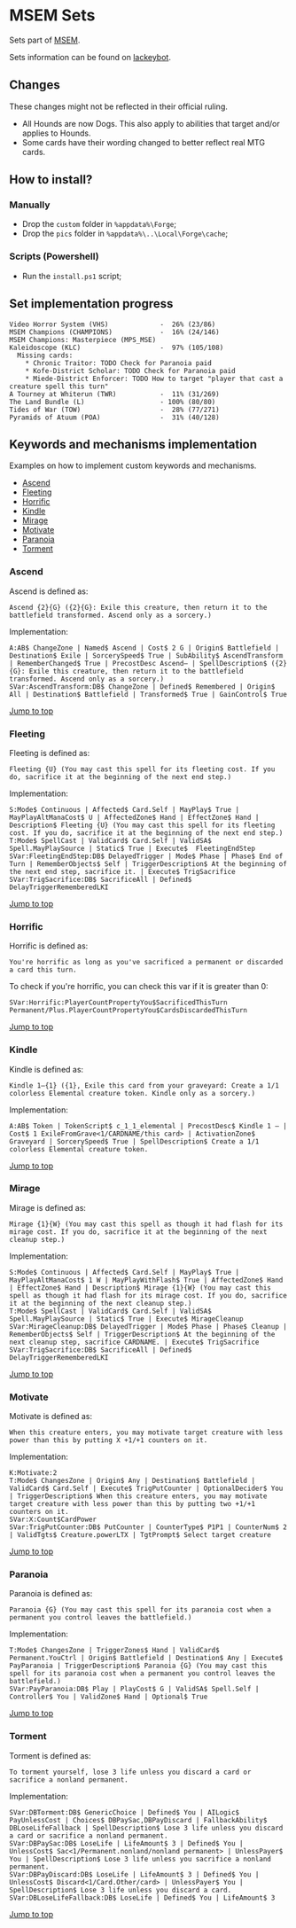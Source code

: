 # MSEM Sets

Sets part of [MSEM](https://snapdragonfirework.wixsite.com/msem2).

Sets information can be found on [lackeybot](https://lackeybot.com/msem/search).

## Changes

These changes might not be reflected in their official ruling.

* All Hounds are now Dogs. This also apply to abilities that target and/or applies to Hounds.
* Some cards have their wording changed to better reflect real MTG cards.

## How to install?

### Manually

* Drop the `custom` folder in `%appdata%\Forge`;
* Drop the `pics` folder in `%appdata%\..\Local\Forge\cache`;

### Scripts (Powershell)

* Run the `install.ps1` script;

## Set implementation progress

```text
Video Horror System (VHS)             -  26% (23/86)
MSEM Champions (CHAMPIONS)            -  16% (24/146)
MSEM Champions: Masterpiece (MPS_MSE)
Kaleidoscope (KLC)                    -  97% (105/108)
  Missing cards:
    * Chronic Traitor: TODO Check for Paranoia paid
    * Kofe-District Scholar: TODO Check for Paranoia paid
    * Miede-District Enforcer: TODO How to target "player that cast a creature spell this turn"
A Tourney at Whiterun (TWR)           -  11% (31/269)
The Land Bundle (L)                   - 100% (80/80)
Tides of War (TOW)                    -  28% (77/271)
Pyramids of Atuum (POA)               -  31% (40/128)
```

## Keywords and mechanisms implementation

Examples on how to implement custom keywords and mechanisms.

* [Ascend](#ascend)
* [Fleeting](#fleeting)
* [Horrific](#horrific)
* [Kindle](#kindle)
* [Mirage](#mirage)
* [Motivate](#motivate)
* [Paranoia](#paranoia)
* [Torment](#torment)

### Ascend

Ascend is defined as:

```text
Ascend {2}{G} ({2}{G}: Exile this creature, then return it to the battlefield transformed. Ascend only as a sorcery.)
```

Implementation:

```text
A:AB$ ChangeZone | Named$ Ascend | Cost$ 2 G | Origin$ Battlefield | Destination$ Exile | SorcerySpeed$ True | SubAbility$ AscendTransform | RememberChanged$ True | PrecostDesc Ascend— | SpellDescription$ ({2}{G}: Exile this creature, then return it to the battlefield transformed. Ascend only as a sorcery.)
SVar:AscendTransform:DB$ ChangeZone | Defined$ Remembered | Origin$ All | Destination$ Battlefield | Transformed$ True | GainControl$ True
```

[Jump to top](#keywords-and-mechanisms-implementation)

### Fleeting

Fleeting is defined as:

```text
Fleeting {U} (You may cast this spell for its fleeting cost. If you do, sacrifice it at the beginning of the next end step.)
```

Implementation:

```text
S:Mode$ Continuous | Affected$ Card.Self | MayPlay$ True | MayPlayAltManaCost$ U | AffectedZone$ Hand | EffectZone$ Hand | Description$ Fleeting {U} (You may cast this spell for its fleeting cost. If you do, sacrifice it at the beginning of the next end step.)
T:Mode$ SpellCast | ValidCard$ Card.Self | ValidSA$ Spell.MayPlaySource | Static$ True | Execute$  FleetingEndStep
SVar:FleetingEndStep:DB$ DelayedTrigger | Mode$ Phase | Phase$ End of Turn | RememberObjects$ Self | TriggerDescription$ At the beginning of the next end step, sacrifice it. | Execute$ TrigSacrifice
SVar:TrigSacrifice:DB$ SacrificeAll | Defined$ DelayTriggerRememberedLKI
```

[Jump to top](#keywords-and-mechanisms-implementation)

### Horrific

Horrific is defined as:

```text
You're horrific as long as you've sacrificed a permanent or discarded a card this turn.
```

To check if you're horrific, you can check this var if it is greater than 0:

```text
SVar:Horrific:PlayerCountPropertyYou$SacrificedThisTurn Permanent/Plus.PlayerCountPropertyYou$CardsDiscardedThisTurn
```

[Jump to top](#keywords-and-mechanisms-implementation)

### Kindle

Kindle is defined as:

```text
Kindle 1—{1} ({1}, Exile this card from your graveyard: Create a 1/1 colorless Elemental creature token. Kindle only as a sorcery.)
```

Implementation:

```text
A:AB$ Token | TokenScript$ c_1_1_elemental | PrecostDesc$ Kindle 1 — | Cost$ 1 ExileFromGrave<1/CARDNAME/this card> | ActivationZone$ Graveyard | SorcerySpeed$ True | SpellDescription$ Create a 1/1 colorless Elemental creature token.
```

[Jump to top](#keywords-and-mechanisms-implementation)

### Mirage

Mirage is defined as:

```text
Mirage {1}{W} (You may cast this spell as though it had flash for its mirage cost. If you do, sacrifice it at the beginning of the next cleanup step.)
```

Implementation:

```text
S:Mode$ Continuous | Affected$ Card.Self | MayPlay$ True | MayPlayAltManaCost$ 1 W | MayPlayWithFlash$ True | AffectedZone$ Hand | EffectZone$ Hand | Description$ Mirage {1}{W} (You may cast this spell as though it had flash for its mirage cost. If you do, sacrifice it at the beginning of the next cleanup step.)
T:Mode$ SpellCast | ValidCard$ Card.Self | ValidSA$ Spell.MayPlaySource | Static$ True | Execute$ MirageCleanup
SVar:MirageCleanup:DB$ DelayedTrigger | Mode$ Phase | Phase$ Cleanup | RememberObjects$ Self | TriggerDescription$ At the beginning of the next cleanup step, sacrifice CARDNAME. | Execute$ TrigSacrifice
SVar:TrigSacrifice:DB$ SacrificeAll | Defined$ DelayTriggerRememberedLKI
```

[Jump to top](#keywords-and-mechanisms-implementation)

### Motivate

Motivate is defined as:

```text
When this creature enters, you may motivate target creature with less power than this by putting X +1/+1 counters on it.
```

Implementation:

```text
K:Motivate:2
T:Mode$ ChangesZone | Origin$ Any | Destination$ Battlefield | ValidCard$ Card.Self | Execute$ TrigPutCounter | OptionalDecider$ You | TriggerDescription$ When this creature enters, you may motivate target creature with less power than this by putting two +1/+1 counters on it.
SVar:X:Count$CardPower
SVar:TrigPutCounter:DB$ PutCounter | CounterType$ P1P1 | CounterNum$ 2 | ValidTgts$ Creature.powerLTX | TgtPrompt$ Select target creature
```

[Jump to top](#keywords-and-mechanisms-implementation)

### Paranoia

Paranoia is defined as:

```text
Paranoia {G} (You may cast this spell for its paranoia cost when a permanent you control leaves the battlefield.)
```

Implementation:

```text
T:Mode$ ChangesZone | TriggerZones$ Hand | ValidCard$ Permanent.YouCtrl | Origin$ Battlefield | Destination$ Any | Execute$ PayParanoia | TriggerDescription$ Paranoia {G} (You may cast this spell for its paranoia cost when a permanent you control leaves the battlefield.)
SVar:PayParanoia:DB$ Play | PlayCost$ G | ValidSA$ Spell.Self | Controller$ You | ValidZone$ Hand | Optional$ True
```

[Jump to top](#keywords-and-mechanisms-implementation)

### Torment

Torment is defined as:

```text
To torment yourself, lose 3 life unless you discard a card or sacrifice a nonland permanent.
```

Implementation:

```text
SVar:DBTorment:DB$ GenericChoice | Defined$ You | AILogic$ PayUnlessCost | Choices$ DBPaySac,DBPayDiscard | FallbackAbility$ DBLoseLifeFallback | SpellDescription$ Lose 3 life unless you discard a card or sacrifice a nonland permanent.
SVar:DBPaySac:DB$ LoseLife | LifeAmount$ 3 | Defined$ You | UnlessCost$ Sac<1/Permanent.nonland/nonland permanent> | UnlessPayer$ You | SpellDescription$ Lose 3 life unless you sacrifice a nonland permanent.
SVar:DBPayDiscard:DB$ LoseLife | LifeAmount$ 3 | Defined$ You | UnlessCost$ Discard<1/Card.Other/card> | UnlessPayer$ You | SpellDescription$ Lose 3 life unless you discard a card.
SVar:DBLoseLifeFallback:DB$ LoseLife | Defined$ You | LifeAmount$ 3
```

[Jump to top](#keywords-and-mechanisms-implementation)
